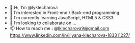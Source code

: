 - 👋 Hi, I’m @lyklecharova
- 👀 I’m interested in Front-end / Back-end programming
- 🌱 I’m currently learning JavaScript, HTML5 & CSS3
- 💞️ I’m looking to collaborate on ...
- 📫 How to reach me :
   @lklecharova9@gmail.com
  https://www.linkedin.com/in/lilyana-klecharova-183311227/


